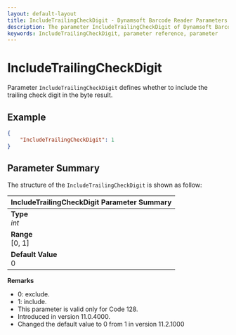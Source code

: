 ```yaml
---
layout: default-layout
title: IncludeTrailingCheckDigit - Dynamsoft Barcode Reader Parameters
description: The parameter IncludeTrailingCheckDigit of Dynamsoft Barcode Reader defines whether to include the trailing check digit in the byte result.
keywords: IncludeTrailingCheckDigit, parameter reference, parameter
---
```


# IncludeTrailingCheckDigit

Parameter `IncludeTrailingCheckDigit` defines whether to include the trailing check digit in the byte result.

## Example

```json
{
    "IncludeTrailingCheckDigit": 1
}
```

## Parameter Summary

The structure of the `IncludeTrailingCheckDigit` is shown as follow:

| IncludeTrailingCheckDigit  Parameter Summary |
| :--------------------------------- |
| **Type**<br>*int* |
| **Range**<br>[0, 1] |
| **Default Value**<br>0 |

**Remarks**

- 0: exclude.
- 1: include.
- This parameter is valid only for Code 128.
- Introduced in version 11.0.4000.
- Changed the default value to 0 from 1 in version 11.2.1000
